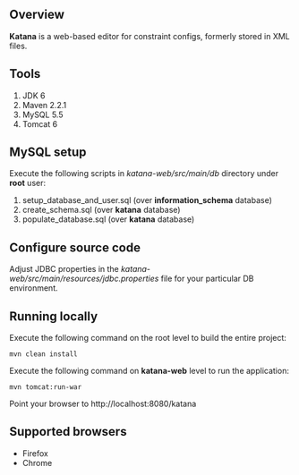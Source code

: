 ## Overview

**Katana** is a web-based editor for constraint configs, formerly stored in XML files.

## Tools

1. JDK 6
2. Maven 2.2.1
3. MySQL 5.5
4. Tomcat 6

## MySQL setup

Execute the following scripts in *katana-web/src/main/db* directory under **root** user:

1. setup\_database\_and\_user.sql (over **information\_schema** database)
2. create\_schema.sql (over **katana** database)
3. populate\_database.sql (over **katana** database)

## Configure source code

Adjust JDBC properties in the *katana-web/src/main/resources/jdbc.properties* file
for your particular DB environment.

## Running locally

Execute the following command on the root level to build the entire project:

    mvn clean install

Execute the following command on **katana-web** level to run the application:

    mvn tomcat:run-war

Point your browser to http://localhost:8080/katana

## Supported browsers

+ Firefox
+ Chrome
